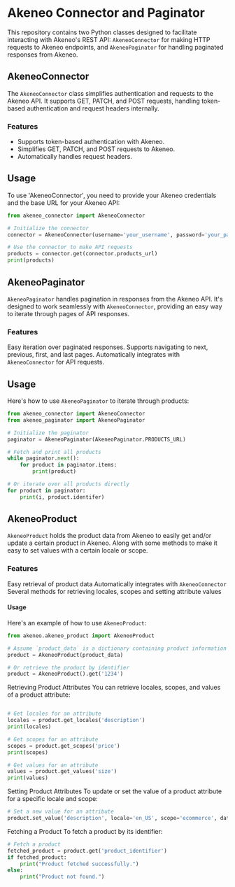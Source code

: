 
# Akeneo Connector and Paginator

This repository contains two Python classes designed to facilitate interacting with Akeneo's REST API: `AkeneoConnector` for making HTTP requests to Akeneo endpoints, and `AkeneoPaginator` for handling paginated responses from Akeneo.

## AkeneoConnector

The `AkeneoConnector` class simplifies authentication and requests to the Akeneo API. It supports GET, PATCH, and POST requests, handling token-based authentication and request headers internally.

### Features

- Supports token-based authentication with Akeneo.
- Simplifies GET, PATCH, and POST requests to Akeneo.
- Automatically handles request headers.


## Usage
To use 'AkeneoConnector', you need to provide your Akeneo credentials and the base URL for your Akeneo API:

```python
from akeneo_connector import AkeneoConnector

# Initialize the connector
connector = AkeneoConnector(username='your_username', password='your_password', auth_token='your_auth_token', auth_url='your_auth_url')

# Use the connector to make API requests
products = connector.get(connector.products_url)
print(products)
```


## AkeneoPaginator
`AkeneoPaginator` handles pagination in responses from the Akeneo API. It's designed to work seamlessly with `AkeneoConnector`, providing an easy way to iterate through pages of API responses.

### Features
Easy iteration over paginated responses.
Supports navigating to next, previous, first, and last pages.
Automatically integrates with `AkeneoConnector` for API requests.

## Usage
Here's how to use `AkeneoPaginator` to iterate through products:

```python
from akeneo_connector import AkeneoConnector
from akeneo_paginator import AkeneoPaginator

# Initialize the paginator
paginator = AkeneoPaginator(AkeneoPaginator.PRODUCTS_URL)

# Fetch and print all products
while paginator.next():
    for product in paginator.items:
        print(product)

# Or iterate over all products directly
for product in paginator:
    print(i, product.identifer)
```


## AkeneoProduct
`AkeneoProduct` holds the product data from Akeneo to easily get and/or update a certain product in Akeneo. Along with some methods to make it easy to set values with a certain locale or scope.

### Features
Easy retrieval of product data
Automatically integrates with `AkeneoConnector`
Several methods for retrieving locales, scopes and setting attribute values

#### Usage
Here's an example of how to use `AkeneoProduct`:


```python
from akeneo.akeneo_product import AkeneoProduct

# Assume `product_data` is a dictionary containing product information
product = AkeneoProduct(product_data)

# Or retrieve the product by identifier
product = AkeneoProduct().get('1234')
```

Retrieving Product Attributes
You can retrieve locales, scopes, and values of a product attribute:

```python

# Get locales for an attribute
locales = product.get_locales('description')
print(locales)

# Get scopes for an attribute
scopes = product.get_scopes('price')
print(scopes)

# Get values for an attribute
values = product.get_values('size')
print(values)

```

Setting Product Attributes
To update or set the value of a product attribute for a specific locale and scope:

```python
# Set a new value for an attribute
product.set_value('description', locale='en_US', scope='ecommerce', data='New product description')
```

Fetching a Product
To fetch a product by its identifier:
```python
# Fetch a product
fetched_product = product.get('product_identifier')
if fetched_product:
    print("Product fetched successfully.")
else:
    print("Product not found.")
```